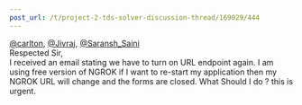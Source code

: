 ```yaml
---
post_url: /t/project-2-tds-solver-discussion-thread/169029/444
---
```

[@carlton](/u/carlton), [@Jivraj](/u/jivraj), [@Saransh\_Saini](/u/saransh_saini)  
Respected Sir,  
I received an email stating we have to turn on URL endpoint again. I am using free version of NGROK if I want to re-start my application then my NGROK URL will change and the forms are closed. What Should I do ? this is urgent.